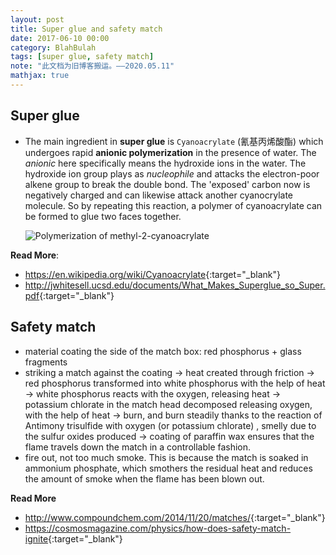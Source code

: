 ```yaml
---
layout: post
title: Super glue and safety match
date: 2017-06-10 00:00
category: BlahBulah
tags: [super glue, safety match]
note: "此文档为旧博客搬运。——2020.05.11"
mathjax: true
---
```


## Super glue
* The main ingredient in **super glue** is `Cyanoacrylate` (氰基丙烯酸酯) which undergoes rapid **anionic polymerization** in the presence of water. The *anionic* here specifically means the hydroxide ions in the water. The hydroxide ion group plays as *nucleophile* and attacks the electron-poor alkene group to break the double bond. The 'exposed' carbon now is negatively charged and can likewise attack another cyanocrylate molecule. So by repeating this reaction, a polymer of cyanoacrylate can be formed to glue two faces together. 

  ![Polymerization of methyl-2-cyanoacrylate](https://upload.wikimedia.org/wikipedia/commons/thumb/4/44/Cyanacrylat_polymerisation.svg/1329px-Cyanacrylat_polymerisation.svg.png)

**Read More**:
  * <https://en.wikipedia.org/wiki/Cyanoacrylate>{:target="_blank"}
  * <http://jwhitesell.ucsd.edu/documents/What_Makes_Superglue_so_Super.pdf>{:target="_blank"}

## Safety match

  * material coating the side of the match box: red phosphorus + glass fragments
  * striking a match against the coating $\rightarrow$ heat created through friction $\rightarrow$ red phosphorus transformed into white phosphorus with the help of heat $\rightarrow$ white phosphorus reacts with the oxygen, releasing heat $\rightarrow$ potassium chlorate in the match head decomposed releasing oxygen, with the help of heat $\rightarrow$ burn, and burn steadily thanks to the reaction of Antimony trisulfide with oxygen (or potassium chlorate) , smelly due to the sulfur oxides produced $\rightarrow$ coating of paraffin wax ensures that the flame travels down the match in a controllable fashion. 
  * fire out, not too much smoke. This is because the match is soaked in ammonium phosphate, which smothers the residual heat and reduces the amount of smoke when the flame has been blown out. 

**Read More**
  * <http://www.compoundchem.com/2014/11/20/matches/>{:target="_blank"}
  * <https://cosmosmagazine.com/physics/how-does-safety-match-ignite>{:target="_blank"}